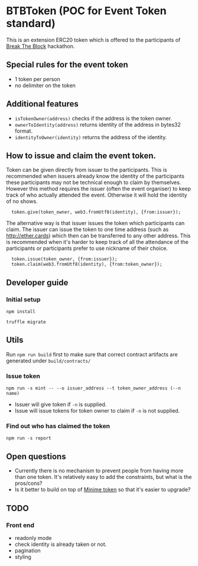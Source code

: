 # BTBToken (POC for Event Token standard)

This is an extension ERC20 token which is offered to the participants of [Break The Block](http://breaktheblock.simplybusiness.co.uk) hackathon.

## Special rules for the event token

- 1 token per person
- no delimiter on the token

## Additional features

- `isTokenOwner(address)` checks if the address is the token owner.
- `ownerToIdentity(address)` returns identity of the address in bytes32 format.
- `identityToOwner(identity)` returns the address of the identity.

## How to issue and claim the event token.

Token can be given directly from issuer to the participants.
This is recommended when issuers already know the identity of the participants
these participants may not be technical enough to claim by themselves.
However this method requires the issuer (often the event organiser) to keep track of who actually attended the event. Otherwise it will hold the identity of no shows.

```
  token.give(token_owner, web3.fromUtf8(identity), {from:issuer});
```

The alternative way is that issuer issues the token which participants can claim.
The issuer can issue the token to one time address (such as http://ether.cards) which then can be transferred to any other address.
This is recommended when it's harder to keep track of all the attendance of the participants or participants prefer to use nickname of their choice.

```
  token.issue(token_owner, {from:issuer});
  token.claim(web3.fromUtf8(identity), {from:token_owner});
```

## Developer guide

### Initial setup

```npm install```

```truffle migrate```

## Utils

Run `npm run build` first to make sure that correct contract artifacts are generated under `build/contracts/`

### Issue token

`npm run -s mint -- --o issuer_address --t token_owner_address (--n name)`

- Issuer will give token if `-n` is supplied.
- Issue will issue tokens for token owner to claim if `-n` is not supplied.

### Find out who has claimed the token

`npm run -s report`

## Open questions

- Currently there is no mechanism to prevent people from having more than one token. It's relatively easy to add the constraints, but what is the pros/cons?
- Is it better to build on top of [Minime token](https://medium.com/giveth/the-minime-token-open-sourced-by-giveth-2710c0210787) so that it's easier to upgrade?

## TODO

### Front end

- readonly mode
- check identity is already taken or not.
- pagination
- styling
